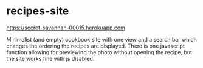 # recipes-site
https://secret-savannah-00015.herokuapp.com

Minimalist (and empty) cookbook site with one view and a search bar which changes the ordering the recipes are displayed.
There is one javascript function allowing for previewing the photo without opening the recipe, but the site works fine with js disabled. 
